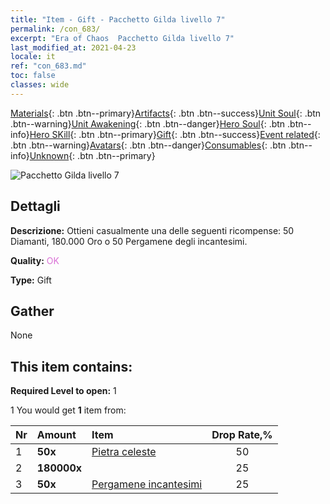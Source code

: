 ```yaml
---
title: "Item - Gift - Pacchetto Gilda livello 7"
permalink: /con_683/
excerpt: "Era of Chaos  Pacchetto Gilda livello 7"
last_modified_at: 2021-04-23
locale: it
ref: "con_683.md"
toc: false
classes: wide
---
```

 [Materials](/ItemsIT/){: .btn .btn--primary}[Artifacts](/ItemsIT/Artifacts/){: .btn .btn--success}[Unit Soul](/ItemsIT/UnitSoul/){: .btn .btn--warning}[Unit Awakening](/ItemsIT/UnitAwakening/){: .btn .btn--danger}[Hero Soul](/ItemsIT/HeroSoul/){: .btn .btn--info}[Hero SKill](/ItemsIT/HeroSkill/){: .btn .btn--primary}[Gift](/ItemsIT/Gift/){: .btn .btn--success}[Event related](/ItemsIT/Events/){: .btn .btn--warning}[Avatars](/ItemsIT/Avatars/){: .btn .btn--danger}[Consumables](/ItemsIT/Consumables/){: .btn .btn--info}[Unknown](/ItemsIT/Unknown/){: .btn .btn--primary}

 ![Pacchetto Gilda livello 7](/images/t/i_50002.png)

## Dettagli
 **Descrizione:** Ottieni casualmente una delle seguenti ricompense: 50 Diamanti, 180.000 Oro o 50 Pergamene degli incantesimi.

 **Quality:** <span style="color: #DA70D6">OK</span>

 **Type:** Gift

## Gather

  None

## This item contains:

 **Required Level to open:** 1

 1 You would get **1** item  from:

  | Nr | Amount |     Item    | Drop Rate,% |
  |:---|:-------|:------------|:---------:|
  | 1 |  **50x** | [Pietra celeste](/ItemsIT/art_188/) | 50 | 
  | 2 |  **180000x** | <i class="fas fa-coins"/> | 25 | 
  | 3 |  **50x** | [Pergamene incantesimi](/ItemsIT/con_694/) | 25 | 
